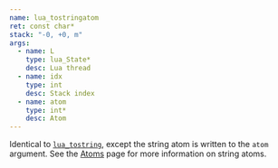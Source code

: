 ```yaml
---
name: lua_tostringatom
ret: const char*
stack: "-0, +0, m"
args:
  - name: L
    type: lua_State*
    desc: Lua thread
  - name: idx
    type: int
    desc: Stack index
  - name: atom
    type: int*
    desc: Atom
---
```


Identical to [`lua_tostring`](#lua_tostring), except the string atom is written to the `atom` argument. See the [Atoms](guide/atoms.md) page for more information on string atoms.
